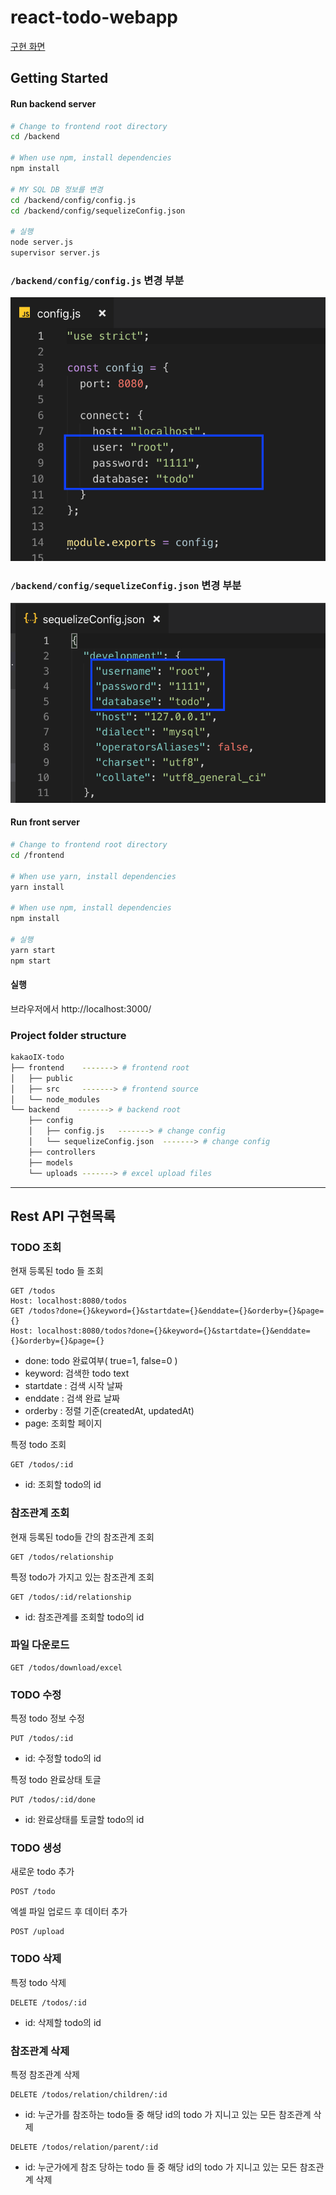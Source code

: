 # react-todo-webapp

[구현 화면](https://www.loom.com/share/9f17593c96514609be112f966706976b)

## Getting Started

#### Run backend server

```bash
# Change to frontend root directory
cd /backend

# When use npm, install dependencies
npm install

# MY SQL DB 정보를 변경
cd /backend/config/config.js
cd /backend/config/sequelizeConfig.json

# 실행
node server.js
supervisor server.js
```

### `/backend/config/config.js` 변경 부분

![config_js](./img/config_js.png)

### `/backend/config/sequelizeConfig.json` 변경 부분

![sequelize_config](./img/sequelize_config.png)

#### Run front server

```bash
# Change to frontend root directory
cd /frontend

# When use yarn, install dependencies
yarn install

# When use npm, install dependencies
npm install

# 실행
yarn start
npm start
```

#### 실행

브라우저에서 http://localhost:3000/

### Project folder structure

```bash
kakaoIX-todo
├── frontend    -------> # frontend root
│   ├── public
│   ├── src     -------> # frontend source
│   └── node_modules
└── backend    -------> # backend root
    ├── config
    │   ├── config.js   -------> # change config
    │   └── sequelizeConfig.json  -------> # change config
    ├── controllers
    ├── models
    └── uploads -------> # excel upload files
```

---

## Rest API 구현목록

### TODO 조회

현재 등록된 todo 들 조회

```
GET /todos
Host: localhost:8080/todos
GET /todos?done={}&keyword={}&startdate={}&enddate={}&orderby={}&page={}
Host: localhost:8080/todos?done={}&keyword={}&startdate={}&enddate={}&orderby={}&page={}
```

- done: todo 완료여부( true=1, false=0 )
- keyword: 검색한 todo text
- startdate : 검색 시작 날짜
- enddate : 검색 완료 날짜
- orderby : 정렬 기준(createdAt, updatedAt)
- page: 조회할 페이지

특정 todo 조회

```
GET /todos/:id
```

- id: 조회할 todo의 id

### 참조관계 조회

현재 등록된 todo들 간의 참조관계 조회

```
GET /todos/relationship
```

특정 todo가 가지고 있는 참조관계 조회

```
GET /todos/:id/relationship
```

- id: 참조관계를 조회할 todo의 id

### 파일 다운로드

```
GET /todos/download/excel
```

### TODO 수정

특정 todo 정보 수정

```
PUT /todos/:id
```

- id: 수정할 todo의 id

특정 todo 완료상태 토글

```
PUT /todos/:id/done
```

- id: 완료상태를 토글할 todo의 id

### TODO 생성

새로운 todo 추가

```
POST /todo
```

엑셀 파일 업로드 후 데이터 추가

```
POST /upload
```

### TODO 삭제

특정 todo 삭제

```
DELETE /todos/:id
```

- id: 삭제할 todo의 id

### 참조관계 삭제

특정 참조관계 삭제

```
DELETE /todos/relation/children/:id
```

- id: 누군가를 참조하는 todo들 중 해당 id의 todo 가 지니고 있는 모든 참조관계 삭제

```
DELETE /todos/relation/parent/:id
```

- id: 누군가에게 참조 당하는 todo 들 중 해당 id의 todo 가 지니고 있는 모든 참조관계 삭제
